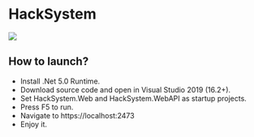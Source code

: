 # HackSystem


![](https://raw.github.com/CuteLeon/HackSystem/master/HackSystem.Web/wwwroot/LogoImage.png)

## How to launch?

- Install .Net 5.0 Runtime.
- Download source code and open in Visual Studio 2019 (16.2+).
- Set HackSystem.Web and HackSystem.WebAPI as startup projects.
- Press F5 to run.
- Navigate to https://localhost:2473
- Enjoy it.
